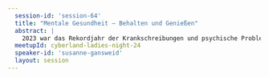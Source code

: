 ```yaml
---
  session-id: 'session-64'
  title: "Mentale Gesundheit – Behalten und Genießen"
  abstract: |
    2023 war das Rekordjahr der Krankschreibungen und psychische Probleme stehen in Deutschland inzwischen an zweiter Stelle! Grund genug uns einmal genauer anzuschauen, wie mentale Gesundheit aussehen kann und wie man sie sogar genießt. Susanne Gansweid hat uns letztes Jahr bereits einen weitreichenden Einblick in die mentale Gesundheit gegeben. Wir wollen dies heute fortsetzen und mit euch aufmerksam vertiefen, wie ihr mental gesund bleiben könnt und was euch selbst guttut. Auch darüber hinaus, was man tun kann, wenn Selbstfürsorge nicht mehr reicht und wie ihr weitere Hilfe bekommen könnt und was natürlich auch speziell dein Arbeitgeber für dich tun kann.
  meetupId: cyberland-ladies-night-24
  speaker-id: 'susanne-gansweid'
  layout: session
---
```

